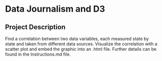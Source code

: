 # Data Journalism and D3

## Project Description

Find a correlation between two data variables, each measured state by state and taken from different data sources. Visualize the correlation with a scatter plot and embed the graphic into an .html file. Further details can be found in the Instructions.md file.